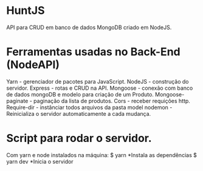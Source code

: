 # HuntJS
API para CRUD em banco de dados MongoDB criado em NodeJS.

# Ferramentas usadas no Back-End (NodeAPI)
Yarn - gerenciador de pacotes para JavaScript.
NodeJS - construção do servidor.
Express - rotas e CRUD na API.
Mongoose - conexão com banco de dados mongoDB e modelo para criação de um Produto.
Mongoose-paginate - paginação da lista de produtos. 
Cors - receber requições http.
Require-dir - instânciar todos arquivos da pasta model nodemon - Reinicializa o servidor automaticamente a cada mudança.

# Script para rodar o servidor.

Com yarn e node instalados na máquina:
$ yarn
*Instala as dependências
$ yarn dev
*Inicia o servidor
